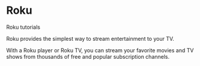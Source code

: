 # Roku
Roku tutorials

Roku provides the simplest way to stream entertainment to your TV.

With a Roku player or Roku TV, you can stream your favorite movies and TV shows from thousands of free and popular subscription channels.
